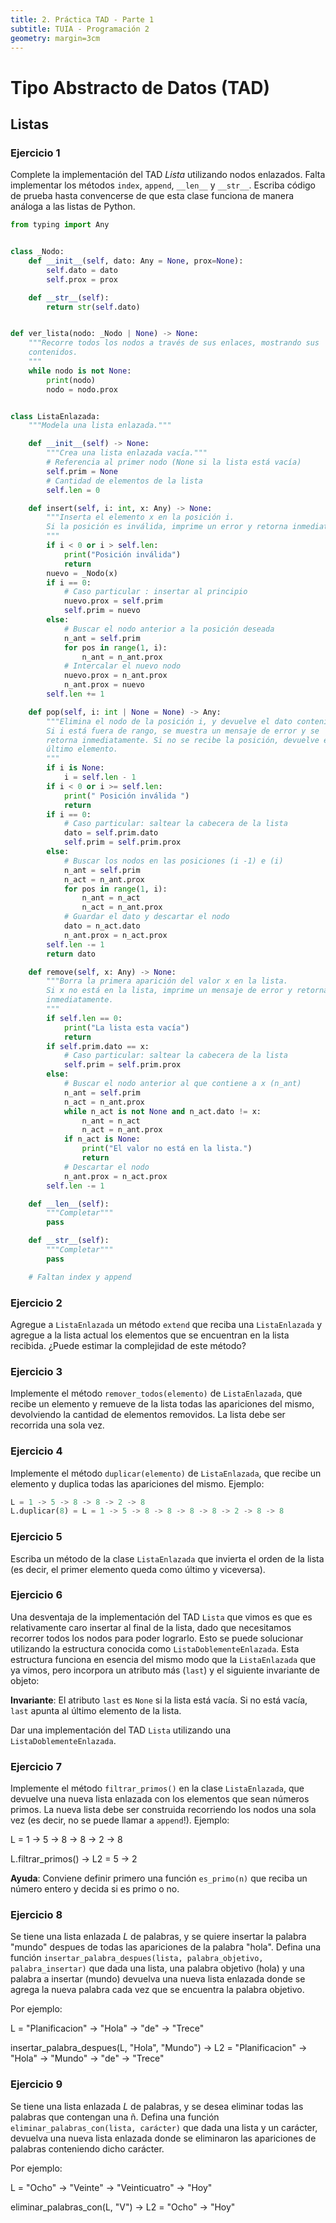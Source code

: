```yaml
---
title: 2. Práctica TAD - Parte 1
subtitle: TUIA - Programación 2
geometry: margin=3cm
---
```


# Tipo Abstracto de Datos (TAD)

## Listas

### Ejercicio 1

Complete la implementación del TAD *Lista* utilizando nodos enlazados. 
Falta implementar los métodos `index`, `append`, `__len__` y `__str__`.
Escriba código de prueba hasta convencerse de que esta clase funciona de manera análoga a las listas de Python.

```python
from typing import Any


class _Nodo:
    def __init__(self, dato: Any = None, prox=None):
        self.dato = dato
        self.prox = prox

    def __str__(self):
        return str(self.dato)


def ver_lista(nodo: _Nodo | None) -> None:
    """Recorre todos los nodos a través de sus enlaces, mostrando sus
    contenidos.
    """
    while nodo is not None:
        print(nodo)
        nodo = nodo.prox


class ListaEnlazada:
    """Modela una lista enlazada."""

    def __init__(self) -> None:
        """Crea una lista enlazada vacía."""
        # Referencia al primer nodo (None si la lista está vacía)
        self.prim = None
        # Cantidad de elementos de la lista
        self.len = 0

    def insert(self, i: int, x: Any) -> None:
        """Inserta el elemento x en la posición i.
        Si la posición es inválida, imprime un error y retorna inmediatamente.
        """
        if i < 0 or i > self.len:
            print("Posición inválida")
            return
        nuevo = _Nodo(x)
        if i == 0:
            # Caso particular : insertar al principio
            nuevo.prox = self.prim
            self.prim = nuevo
        else:
            # Buscar el nodo anterior a la posición deseada
            n_ant = self.prim
            for pos in range(1, i):
                n_ant = n_ant.prox
            # Intercalar el nuevo nodo
            nuevo.prox = n_ant.prox
            n_ant.prox = nuevo
        self.len += 1

    def pop(self, i: int | None = None) -> Any:
        """Elimina el nodo de la posición i, y devuelve el dato contenido.
        Si i está fuera de rango, se muestra un mensaje de error y se
        retorna inmediatamente. Si no se recibe la posición, devuelve el
        último elemento.
        """
        if i is None:
            i = self.len - 1
        if i < 0 or i >= self.len:
            print(" Posición inválida ")
            return
        if i == 0:
            # Caso particular: saltear la cabecera de la lista
            dato = self.prim.dato
            self.prim = self.prim.prox
        else:
            # Buscar los nodos en las posiciones (i -1) e (i)
            n_ant = self.prim
            n_act = n_ant.prox
            for pos in range(1, i):
                n_ant = n_act
                n_act = n_ant.prox
            # Guardar el dato y descartar el nodo
            dato = n_act.dato
            n_ant.prox = n_act.prox
        self.len -= 1
        return dato

    def remove(self, x: Any) -> None:
        """Borra la primera aparición del valor x en la lista.
        Si x no está en la lista, imprime un mensaje de error y retorna
        inmediatamente.
        """
        if self.len == 0:
            print("La lista esta vacía")
            return
        if self.prim.dato == x:
            # Caso particular: saltear la cabecera de la lista
            self.prim = self.prim.prox
        else:
            # Buscar el nodo anterior al que contiene a x (n_ant)
            n_ant = self.prim
            n_act = n_ant.prox
            while n_act is not None and n_act.dato != x:
                n_ant = n_act
                n_act = n_ant.prox
            if n_act is None:
                print("El valor no está en la lista.")
                return
            # Descartar el nodo
            n_ant.prox = n_act.prox
        self.len -= 1

    def __len__(self):
        """Completar"""
        pass

    def __str__(self):
        """Completar"""
        pass

    # Faltan index y append
```

### Ejercicio 2

Agregue a `ListaEnlazada` un método `extend` que reciba una `ListaEnlazada` y
agregue a la lista actual los elementos que se encuentran en la lista recibida.
¿Puede estimar la complejidad de este método?

### Ejercicio 3

Implemente el método `remover_todos(elemento)` de `ListaEnlazada`, que recibe
un elemento y remueve de la lista todas las apariciones del mismo, devolviendo
la cantidad de elementos removidos. La lista debe ser recorrida una sola vez.

### Ejercicio 4

Implemente el método `duplicar(elemento)` de `ListaEnlazada`, que recibe un
elemento y duplica todas las apariciones del mismo. Ejemplo:

```python
L = 1 -> 5 -> 8 -> 8 -> 2 -> 8
L.duplicar(8) = L = 1 -> 5 -> 8 -> 8 -> 8 -> 8 -> 2 -> 8 -> 8
```

### Ejercicio 5

Escriba un método de la clase `ListaEnlazada` que invierta el orden de la lista
(es decir, el primer elemento queda como último y viceversa).

### Ejercicio 6

Una desventaja de la implementación del TAD `Lista` que vimos es que es
relativamente caro insertar al final de la lista, dado que necesitamos recorrer
todos los nodos para poder lograrlo. Esto se puede solucionar utilizando la
estructura conocida como `ListaDoblementeEnlazada`. Esta estructura funciona en
esencia del mismo modo que la `ListaEnlazada` que ya vimos, pero incorpora un
atributo más (`last`) y el siguiente invariante de objeto:

**Invariante**: El atributo `last` es `None` si la lista está vacía. Si no está
vacía, `last` apunta al último elemento de la lista.

Dar una implementación del TAD `Lista` utilizando una `ListaDoblementeEnlazada`.

### Ejercicio 7

Implemente el método `filtrar_primos()` en la clase `ListaEnlazada`, que 
devuelve una nueva lista enlazada con los elementos que sean números primos.
La nueva lista debe ser construida recorriendo los nodos una sola vez (es decir, no se
puede llamar a `append`!). Ejemplo:

L = 1 -> 5 -> 8 -> 8 -> 2 -> 8

L.filtrar_primos() -> L2 = 5 -> 2

**Ayuda**: Conviene definir primero una función `es_primo(n)` que reciba un número entero y decida si es primo o no.

### Ejercicio 8

Se tiene una lista enlazada $L$ de palabras, y se quiere insertar la palabra "mundo" despues de todas las apariciones de la palabra "hola".
Defina una función `insertar_palabra_despues(lista, palabra_objetivo, palabra_insertar)` que dada una lista, una palabra objetivo (hola) y una palabra a insertar (mundo) devuelva una nueva lista enlazada donde se agrega la nueva palabra cada vez que se encuentra la palabra objetivo.

Por ejemplo:

L = "Planificacion" -> "Hola" -> "de" -> "Trece"

insertar_palabra_despues(L, "Hola", "Mundo") -> L2 = "Planificacion" -> "Hola" -> "Mundo" -> "de" -> "Trece"

### Ejercicio 9

Se tiene una lista enlazada $L$ de palabras, y se desea eliminar todas las palabras que contengan una ñ.
Defina una función `eliminar_palabras_con(lista, carácter)` que dada una lista y un carácter, devuelva una nueva lista enlazada donde se eliminaron las apariciones de palabras conteniendo dicho carácter.

Por ejemplo:

L = "Ocho" -> "Veinte" -> "Veinticuatro" -> "Hoy"

eliminar_palabras_con(L, "V") -> L2 =  "Ocho" -> "Hoy"




